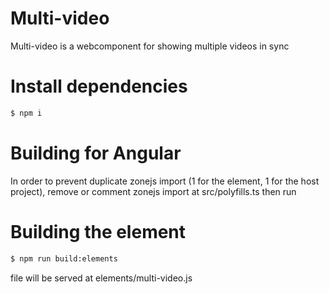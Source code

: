 # Multi-video
Multi-video is a webcomponent for showing multiple videos in sync

# Install dependencies

```sh
$ npm i
```

# Building for Angular

In order to prevent duplicate zonejs import (1 for the element, 1 for the host project), remove or comment zonejs import at src/polyfills.ts then run


# Building the element

```sh
$ npm run build:elements
```

file will be served at elements/multi-video.js